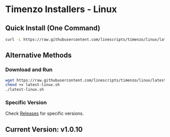 # Timenzo Installers - Linux

## Quick Install (One Command)

```bash
curl -L https://raw.githubusercontent.com/linescripts/timenzo/linux/latest-linux.sh | bash
```

## Alternative Methods

### Download and Run
```bash
wget https://raw.githubusercontent.com/linescripts/timenzo/linux/latest-linux.sh
chmod +x latest-linux.sh
./latest-linux.sh
```

### Specific Version
Check [Releases](https://github.com/linescripts/timenzo/releases) for specific versions.

## Current Version: v1.0.10
